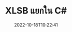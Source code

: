 ---
############################# Static ############################
layout: "auto-gen-merger"
date: 2022-10-18T10:22:41
draft: false
otherformats: odt one otp ott pdf pps ppsx ppt pptx rtf tex vdx vsdm vsdx vssm vssx

############################# Head ############################
head_title: "แยก XLSB ออกเป็นหลายไฟล์ใน C#"
head_description: "แยกไฟล์ XLSB ไฟล์เดียวออกเป็นหลายไฟล์ตามหมายเลขหน้า ช่วงหน้า หน้าคู่หรือหน้าคี่โดยใช้ API การรวมเอกสาร"

############################# Header ############################
title: "XLSB แยกใน C#"
description: "แยก XLSB ด้วยโค้ด .NET สองสามบรรทัด"
bg_image: "https://cms.admin.containerize.com/templates/aspose/App_Themes/V3/images/bg/header1.png"
bg_overlay: false
button:
    enable: true
    icon: "fas fa-arrow-down"
    label: "ดาวน์โหลด ทดลองใช้ฟรี"
    link: "https://downloads.groupdocs.com/merger/net"

############################# SubMenu ############################
submenu:
    enable: true

    left:
        img_alt: "GroupDocs.Merger for .NET"
        image: "https://cms.admin.containerize.com/templates/groupdocs/images/product-logos/90x90-noborder/groupdocs-merger-net.png"
        product: "GroupDocs.Merger"
        platform: ".NET"

    middle:
        button:

            # button loop
            - link: "https://apireference.groupdocs.com/merger/net"
              text: "การอ้างอิง API"

            # button loop
            - link: "https://github.com/groupdocs-merger"
              text: "ตัวอย่างโค้ด"

            # button loop
            - link: "https://products.groupdocs.app/merger/family"
              text: "การสาธิตสด"

            # button loop
            - link: "https://purchase.groupdocs.com/pricing/merger/net"
              text: "ราคา"

    right:
        link_download: "https://downloads.groupdocs.com/merger"
        link_learn: "https://docs.groupdocs.com/merger/net"
        link_buy: "https://purchase.groupdocs.com"

############################# About ############################
about:
    enable: true
    title: "เกี่ยวกับ GroupDocs.Merger for .NET API"
    content: |
        [GroupDocs.Merger for .NET](/th/merger/net/) ไลบรารีนำเสนอโซลูชันง่ายๆ ในการผสานและแยกระหว่างรูปแบบเอกสารต่างๆ ได้อย่างปลอดภัย รวมทั้ง PDF, Microsoft Office (Word, Excel, PowerPoint, OneNote), OpenDocument, HTML, รูปภาพ และอื่นๆ อีกมากมายภายในแอปพลิเคชัน .NET ด้วยการเพิ่มโค้ดเพียงไม่กี่บรรทัด ดำเนินการเอกสารหลายอย่าง เช่น ย้าย ลบ หมุน สลับ แยก หรือเปลี่ยนการวางแนวของหน้าภายในเอกสาร API การรวมเอกสารยังรองรับการแสดงตัวอย่างหน้าเอกสารเป็นรูปภาพเพื่อวิเคราะห์โครงสร้างเอกสาร การจัดรูปแบบ และเนื้อหาบนหน้า
        
        GroupDocs.Merger API เป็นตัวเลือกที่เหมาะสมสำหรับโซลูชันองค์กรที่ต้องการคุณสมบัติการแยกไฟล์ API เหล่านี้ได้รับการสนับสนุนอย่างดีบนระบบปฏิบัติการและแพลตฟอร์มหลักทั้งหมด รวมทั้ง .NET Framework, .NET Standard, .NET Core, Mono

############################# Steps ############################
steps:
    enable: true
    title_left: "แยกหน้าไฟล์ XLSB ใน .NET"
    content_left: |
        [GroupDocs.Merger for .NET](/th/merger/net/) ช่วยให้นักพัฒนา C# แยกไฟล์ XLSB ไฟล์เดียวออกเป็นไฟล์ผลลัพธ์ได้หลายไฟล์โดยใช้ ไม่กี่ขั้นตอนง่ายๆ
        
        * เริ่มต้น **SplitOptions** ด้วยรูปแบบพาธของไฟล์เอาต์พุต
        * สร้างอินสแตนซ์ใหม่ของ **การควบรวมกิจการ** และส่งผ่านเส้นทางเอกสารต้นทางเป็นพารามิเตอร์ตัวสร้าง
        * เรียก **Split** และส่งผ่านวัตถุ **SplitOptions** เพื่อบันทึกเอกสารผลลัพธ์

    title_right: "ความต้องการของระบบ"
    content_right: |
        GroupDocs.Merger for .NET APIs ได้รับการสนับสนุนบนแพลตฟอร์มและระบบปฏิบัติการหลักทั้งหมด ก่อนดำเนินการโค้ดด้านล่าง โปรดตรวจสอบให้แน่ใจว่าคุณได้ติดตั้งข้อกำหนดเบื้องต้นต่อไปนี้ไว้ในระบบของคุณแล้ว

        * ระบบปฏิบัติการ: Microsoft Windows, Linux, MacOS
        * สภาพแวดล้อมการพัฒนา: Visual Studio, Xamarin, MonoDevelop
        * กรอบงาน: .NET Framework, .NET Standard, .NET Core, Mono
        * ดาวน์โหลด GroupDocs.Merger for .NET เวอร์ชันล่าสุดจาก [NuGet](https://www.nuget.org/packages/groupdocs.merger)
         
    code: |
     {{% merger/additional-styles %}}
     {{< merger/code-merger title="วิธีแยกไฟล์ XLSB ไฟล์โดยใช้โค้ดตัวอย่าง C#">}}

        ```csharp    
        // แยกไฟล์ XLSB โดยใช้ GroupDocs.Merger API
        string filePath = "input.xlsb";
        string filePathOut = "output.xlsb";

        // เริ่มต้นคลาส SplitOptions ด้วยรูปแบบพา ธ ไฟล์เอาต์พุต
        SplitOptions splitOptions = new SplitOptions(filePathOut, new int[] { 3, 6, 8 });

        // ยกตัวอย่างการควบรวมกิจการด้วยการป้อนข้อมูล XLSB เอกสาร
        using (Merger merger = new Merger(filePath))
          {
            // วิธีการเรียก Split และส่งผ่านวัตถุ SplitOptions เพื่อบันทึกเอกสารผลลัพธ์
            merger.Split(splitOptions);
          }
        ```
     {{< /merger/code-merger >}}

############################# Demos ############################
demos:
    enable: true
    title: "การสาธิตสด - แยกไฟล์ XLSB ออนไลน์"
    content: |
       แยกไฟล์ XLSB ออกทันทีโดยไปที่เว็บไซต์ [GroupDocs.Merger Live Demos](https://products.groupdocs.app/splitter/xlsb)
       การสาธิตสดมีประโยชน์ดังต่อไปนี้
        
############################# About Formats ############################
about_formats:
    enable: true

############################# More Formats ############################
more_formats:
    enable: true
    title: "แยกไฟล์รูปแบบอื่น"
    content: |
        .NET การควบรวมเอกสารและ API แยกสำหรับรูปแบบไฟล์และรูปภาพ แยกรูปแบบไฟล์ยอดนิยมบางรูปแบบตามที่ระบุไว้ด้านล่าง

############################# Back to top ###############################
back_to_top:
    enable: true
---